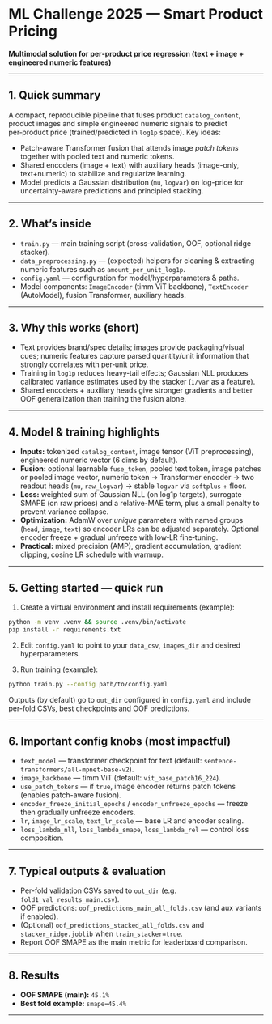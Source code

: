 # ML Challenge 2025 — Smart Product Pricing

**Multimodal solution for per‑product price regression (text + image + engineered numeric features)**

---

## 1. Quick summary

A compact, reproducible pipeline that fuses product `catalog_content`, product images and simple engineered numeric signals to predict per‑product price (trained/predicted in `log1p` space). Key ideas:

* Patch-aware Transformer fusion that attends image *patch tokens* together with pooled text and numeric tokens.
* Shared encoders (image + text) with auxiliary heads (image-only, text+numeric) to stabilize and regularize learning.
* Model predicts a Gaussian distribution (`mu`, `logvar`) on log-price for uncertainty-aware predictions and principled stacking.

---

## 2. What’s inside

* `train.py` — main training script (cross‑validation, OOF, optional ridge stacker).
* `data_preprocessing.py` — (expected) helpers for cleaning & extracting numeric features such as `amount_per_unit_log1p`.
* `config.yaml` — configuration for model/hyperparameters & paths.
* Model components: `ImageEncoder` (timm ViT backbone), `TextEncoder` (AutoModel), fusion Transformer, auxiliary heads.

---

## 3. Why this works (short)

* Text provides brand/spec details; images provide packaging/visual cues; numeric features capture parsed quantity/unit information that strongly correlates with per‑unit price.
* Training in `log1p` reduces heavy‑tail effects; Gaussian NLL produces calibrated variance estimates used by the stacker (`1/var` as a feature).
* Shared encoders + auxiliary heads give stronger gradients and better OOF generalization than training the fusion alone.

---

## 4. Model & training highlights

* **Inputs:** tokenized `catalog_content`, image tensor (ViT preprocessing), engineered numeric vector (6 dims by default).
* **Fusion:** optional learnable `fuse_token`, pooled text token, image patches or pooled image vector, numeric token → Transformer encoder → two readout heads (`mu`, `raw_logvar`) → stable `logvar` via `softplus` + floor.
* **Loss:** weighted sum of Gaussian NLL (on log1p targets), surrogate SMAPE (on raw prices) and a relative-MAE term, plus a small penalty to prevent variance collapse.
* **Optimization:** AdamW over *unique* parameters with named groups (`head`, `image`, `text`) so encoder LRs can be adjusted separately. Optional encoder freeze + gradual unfreeze with low‑LR fine‑tuning.
* **Practical:** mixed precision (AMP), gradient accumulation, gradient clipping, cosine LR schedule with warmup.

---

## 5. Getting started — quick run

1. Create a virtual environment and install requirements (example):

```bash
python -m venv .venv && source .venv/bin/activate
pip install -r requirements.txt
```

2. Edit `config.yaml` to point to your `data_csv`, `images_dir` and desired hyperparameters.

3. Run training (example):

```bash
python train.py --config path/to/config.yaml
```

Outputs (by default) go to `out_dir` configured in `config.yaml` and include per-fold CSVs, best checkpoints and OOF predictions.

---

## 6. Important config knobs (most impactful)

* `text_model` — transformer checkpoint for text (default: `sentence-transformers/all-mpnet-base-v2`).
* `image_backbone` — timm ViT (default: `vit_base_patch16_224`).
* `use_patch_tokens` — if `true`, image encoder returns patch tokens (enables patch-aware fusion).
* `encoder_freeze_initial_epochs` / `encoder_unfreeze_epochs` — freeze then gradually unfreeze encoders.
* `lr`, `image_lr_scale`, `text_lr_scale` — base LR and encoder scaling.
* `loss_lambda_nll`, `loss_lambda_smape`, `loss_lambda_rel` — control loss composition.

---

## 7. Typical outputs & evaluation

* Per-fold validation CSVs saved to `out_dir` (e.g. `fold1_val_results_main.csv`).
* OOF predictions: `oof_predictions_main_all_folds.csv` (and aux variants if enabled).
* (Optional) `oof_predictions_stacked_all_folds.csv` and `stacker_ridge.joblib` when `train_stacker=true`.
* Report OOF SMAPE as the main metric for leaderboard comparison.

---

## 8. Results

* **OOF SMAPE (main):** `45.1%`
* **Best fold example:** `smape=45.4%`

---